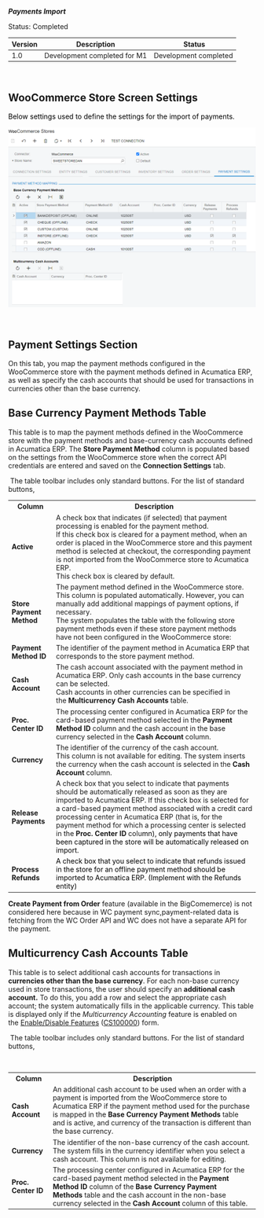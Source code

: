 ***Payments Import***
<p>Status: Completed</p>
<table>
<thead>
<tr>
<th>
<div class="tablesorter-header-inner">
<div class="tablesorter-header-inner">
<div class="tablesorter-header-inner">
<div class="tablesorter-header-inner">Version</div></div></div></div></th>
<th>
<div class="tablesorter-header-inner">
<div class="tablesorter-header-inner">
<div class="tablesorter-header-inner">
<div class="tablesorter-header-inner">Description</div></div></div></div></th>
<th colspan="1">
<div class="tablesorter-header-inner">
<div class="tablesorter-header-inner">
<div class="tablesorter-header-inner">
<div class="tablesorter-header-inner">&nbsp;Status</div></div></div></div></th></tr></thead>
<tbody>
<tr>
<td>1.0</td>
<td>Development completed for M1</td>
<td colspan="1">Development completed</td></tr></tbody></table>
<p>&nbsp;</p>
<h2>WooCommerce Store Screen Settings</h2>
<p><span style="color: rgb(0,0,0);">Below settings used to define the settings for the import of payments.&nbsp;</span></p>

![Screenshot](/Documentation/Specifications/Spec%20Images/Payments1.png)

<p><span style="color: rgb(0,0,0);">&nbsp;</span></p>
<h2 class="wikiH1 separator">Payment Settings Section</h2>
<p class="wikiH1 separator">On this tab, you map the payment methods configured in the WooCommerce store with the payment methods defined in Acumatica ERP, as well as specify the cash accounts that should be used for transactions in currencies other than the base currency.</p>
<h2 class="wikiH2 separator">Base Currency Payment Methods Table</h2>
<p class="wikiH2 separator">This table is to map the payment methods defined in the WooCommerce store with the payment methods and base-currency cash accounts defined in Acumatica ERP. The&nbsp;<strong style="font-size: 14.0px;">Store Payment Method</strong><span style="font-size: 14.0px;">&nbsp;column is populated based on the settings from the WooCommerce store when the correct API credentials are entered and saved on the&nbsp;</span><strong style="font-size: 14.0px;">Connection Settings</strong><span style="font-size: 14.0px;">&nbsp;tab.</span></p>
<p class="wikiH2 separator"><span style="font-size: 14.0px;">&nbsp;</span>The table toolbar includes only standard buttons. For the list of standard buttons,&nbsp;</p>
<table>
<tbody>
<tr>
<th>Column</th>
<th>Description</th></tr>
<tr>
<td><strong>Active</strong></td>
<td>A check box that indicates (if selected) that payment processing is enabled for the payment method.<br />If this check box is cleared for a payment method, when an order is placed in the WooCommerce store and this payment method is selected at checkout, the corresponding payment is not imported from the WooCommerce store to Acumatica ERP.<br />This check box is cleared by default.</td></tr>
<tr>
<td><strong>Store Payment Method</strong></td>
<td>The payment method defined in the WooCommerce store. This column is populated automatically. However, you can manually add additional mappings of payment options, if necessary.<br />The system populates the table with the following store payment methods even if these store payment methods have not been configured in the WooCommerce store:</td></tr>
<tr>
<td><strong>Payment Method ID</strong></td>
<td>The identifier of the payment method in Acumatica ERP that corresponds to the store payment method.</td></tr>
<tr>
<td><strong>Cash Account</strong></td>
<td>The cash account associated with the payment method in Acumatica ERP. Only cash accounts in the base currency can be selected.<br />Cash accounts in other currencies can be specified in the&nbsp;<strong>Multiсurrency Cash Accounts</strong>&nbsp;table.</td></tr>
<tr>
<td><strong>Proc. Center ID</strong></td>
<td>The processing center configured in Acumatica ERP for the card-based payment method selected in the&nbsp;<strong>Payment Method ID</strong>&nbsp;column and the cash account in the base currency selected in the&nbsp;<strong>Cash Account</strong>&nbsp;column.</td></tr>
<tr>
<td><strong>Currency</strong></td>
<td>The identifier of the currency of the cash account.<br />This column is not available for editing. The system inserts the currency when the cash account is selected in the&nbsp;<strong>Cash Account</strong>&nbsp;column.</td></tr>
<tr>
<td><strong>Release Payments</strong></td>
<td>A check box that you select to indicate that payments should be automatically released as soon as they are imported to Acumatica ERP. If this check box is selected for a card-based payment method associated with a credit card processing center in Acumatica ERP (that is, for the payment method for which a processing center is selected in the&nbsp;<strong>Proc. Center ID</strong>&nbsp;colu<span style="color: rgb(0,0,0);">mn), only payments that have been captured in the store will be automatically released on import.</span></td></tr>
<tr>
<td><strong>Process Refunds</strong></td>
<td><span style="color: rgb(0,0,0);">A check box that you select to indicate that refunds issued in the store for an offline payment method should be imported to Acumatica ERP. (Implement with the Refunds entity)</span></td></tr></tbody></table>
<p class="wikiH2 separator"><strong>Create Payment from Order</strong> feature (available in the BigComemerce) is not considered here because in WC payment sync,payment-related data is fetching from the WC Order API and WC does not have a separate API for the payment.</p>
<h2 class="wikiH2 separator">Multiсurrency Cash Accounts Table</h2>
<p class="wikiH2 separator">This table is to select additional cash accounts for transactions in <strong>currencies other than the base currency</strong>. For each non-base currency used in store transactions, the user should specify an <strong>additional cash account.</strong> To do this, you add a row and select the appropriate cash account; the system automatically fills in the applicable currency. This table is displayed only if the&nbsp;<em style="font-size: 14.0px;">Multicurrency Accounting</em><span style="font-size: 14.0px;">&nbsp;feature is enabled on the&nbsp;</span><a class="wikilink pagelink" href="http://dlk1pde165/AcumaticaDB21R1Beta2/(W(46))/Wiki/ShowWiki.aspx?wikiname=HelpRoot_FormReference&amp;PageID=c1555e43-1bc5-4f6f-ba9d-b323f94d8a6b">Enable/Disable Features</a>&nbsp;(<a class="wikilink pagelink" href="http://dlk1pde165/AcumaticaDB21R1Beta2/?ScreenId=CS100000">CS100000</a>) form.</p>
<p class="wikiH2 separator"><span style="font-size: 14.0px;">&nbsp;</span>The table toolbar includes only standard buttons. For the list of standard buttons,</p>
<p><span style="color: rgb(0,0,0);">&nbsp;</span></p>
<table>
<tbody>
<tr>
<th>Column</th>
<th>Description</th></tr>
<tr>
<td><strong>Cash Account</strong></td>
<td>An additional cash account to be used when an order with a payment is imported from the WooCommerce store to Acumatica ERP if the payment method used for the purchase is mapped in the&nbsp;<strong>Base Currency Payment Methods</strong>&nbsp;table and is active, and currency of the transaction is different than the base currency.</td></tr>
<tr>
<td><strong>Currency</strong></td>
<td>The identifier of the non-base currency of the cash account.<br />The system fills in the currency identifier when you select a cash account. This column is not available for editing.</td></tr>
<tr>
<td><strong>Proc. Center ID</strong></td>
<td>The processing center configured in Acumatica ERP for the card-based payment method selected in the&nbsp;<strong>Payment Method ID</strong>&nbsp;column of the&nbsp;<strong>Base Currency Payment Methods</strong>&nbsp;table and the cash account in the non-base currency selected in the&nbsp;<strong>Cash Account</strong>&nbsp;column of this table.</td></tr></tbody></table>


